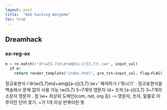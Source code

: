 ```yaml
---
layout: post
title:  "Web hacking Wargame"
toc: true
---
```


## Dreamhack
### ex-reg-ex
```python
m = re.match(r'dr\w{5,7}e\d+am@[a-z]{3,7}\.\w+', input_val)
  if m:
    return render_template("index.html", pre_txt=input_val, flag=FLAG)
```

정규표현식 r'dr\w{5,7}e\d+am@[a-z]{3,7}\.\w+' 해석하기
r'뭐시기' : 정규표현식을 백슬래시 문제 없이 사용 가능
\w{5,7} 5~7개의 영문자
\d+ 숫자
[a-z]{3,7} 3~7개의 소문자 영문자
\. 점
\w+ 최상위 도메인(com, net, org 등) -> 영문자, 숫자, 밑줄로 이루어진 단어 찾기. +가 1개 이상 반복이란 뜻
